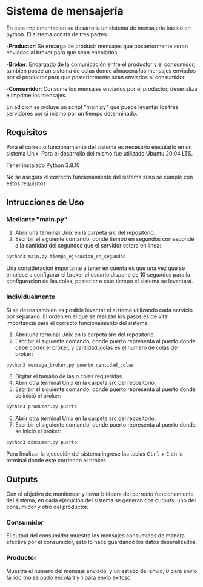 # Sistema de mensajería

En esta implementacion se desarrolla un sistema de mensajería básico en python.
El sistema consta de tres partes:

-**Productor**: Se encarga de producir mensajes que posteriormente seran enviados al broker para que sean encolados.

-**Broker**: Encargado de la comunicación entre el productor y el consumidor, también posee un sistema de colas donde almacena los mensajes enviados por el productor para que posteriormente sean enviados al consumidor.

-**Consumidor**: Consume los mensajes enviados por el productor, deserializa e imprime los mensajes.

En adicion se incluye un script "main.py" que puede levantar los tres servidores por si mismo por un tiempo determinado.

## Requisitos

Para el correcto funcionamiento del sistema es necesario ejecutarlo en un sistema Unix. Para el desarrollo del mismo fue utilizado Ubuntu 20.04 LTS.

Tener instalado Python 3.8.10

No se asegura el correcto funcionamiento del sistema si no se cumple con estos requisitos

## Intrucciones de Uso

### Mediante "main.py"

1. Abrir una terminal Unix en la carpeta src del repositorio.
2. Escribir el siguiente comando, donde tiempo en segundos corresponde a la cantidad del segundos que el servidor estara en linea:

```bash
python3 main.py tiempo_ejecucion_en_segundos 
```

Una consideracion importante a tener en cuenta es que una vez que se empiece a configurar el broker el usuario dispone de 10 segundos para la configuracion de las colas, posterior a este tiempo el sistema se levantará.

### Individualmente

Si se desea tambien es posible levantar el sistema utilizando cada servicio por separado. El orden en el que se realizan los pasos es de vital importancia para el correcto funcionamiento del sistema.

1. Abrir una terminal Unix en la carpeta src del repositorio.
2. Escribir el siguiente comando, donde puerto representa al puerto donde debe correr el broker, y cantidad_colas es el numero de colas del broker:

```bash
python3 message_broker.py puerto cantidad_colas
```

3. Digitar el tamaño de las n colas requeridas.
4. Abrir otra terminal Unix en la carpeta src del repositorio.
5. Escribir el siguiente comando, donde puerto representa al puerto donde se inició el broker:

```bash
python3 producer.py puerto
```

6. Abrir otra terminal Unix en la carpeta src del repositorio.
5. Escribir el siguiente comando, donde puerto representa al puerto donde se inició el broker:

```bash
python3 consumer.py puerto
```

Para finalizar la ejecución del sistema ingrese las teclas <kbd>Ctrl</kbd> + <kbd>C</kbd> en la terminal donde este corriendo el broker.

## Outputs

Con el objetivo de monitorear y llevar bitácora del correcto funcionamiento del sistema, en cada ejecución del sistema se generan dos outputs, uno del consumidor y otro del productor.

### Consumidor

El output del consumidor muestra los mensajes consumidos de manera efectiva por el consumidor, esto lo hace guardando los datos deseralizados.

### Productor

Muestra el numero del mensaje enviado, y un estado del envío, 0 para envío fallido (no se pudo encolar) y 1 para envío exitoso.